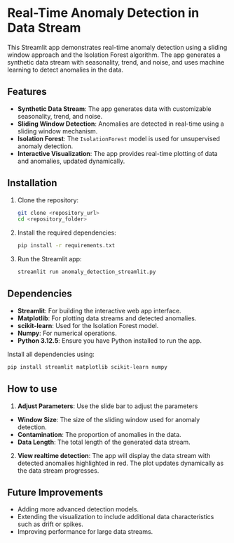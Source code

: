 # Real-Time Anomaly Detection in Data Stream

This Streamlit app demonstrates real-time anomaly detection using a sliding window approach and the Isolation Forest algorithm. The app generates a synthetic data stream with seasonality, trend, and noise, and uses machine learning to detect anomalies in the data.

## Features
- **Synthetic Data Stream**: The app generates data with customizable seasonality, trend, and noise.
- **Sliding Window Detection**: Anomalies are detected in real-time using a sliding window mechanism.
- **Isolation Forest**: The `IsolationForest` model is used for unsupervised anomaly detection.
- **Interactive Visualization**: The app provides real-time plotting of data and anomalies, updated dynamically.

## Installation

1. Clone the repository:
    ```bash
    git clone <repository_url>
    cd <repository_folder>
    ```

2. Install the required dependencies:
    ```bash
    pip install -r requirements.txt
    ```

3. Run the Streamlit app:
    ```bash
    streamlit run anomaly_detection_streamlit.py
    ```

## Dependencies

- **Streamlit**: For building the interactive web app interface.
- **Matplotlib**: For plotting data streams and detected anomalies.
- **scikit-learn**: Used for the Isolation Forest model.
- **Numpy**: For numerical operations.
- **Python 3.12.5**: Ensure you have Python installed to run the app.

Install all dependencies using:
```bash
pip install streamlit matplotlib scikit-learn numpy
```
## How to use
1. **Adjust Parameters**: Use the slide bar to adjust the parameters
- **Window Size**: The size of the sliding window used for anomaly detection.
- **Contamination**: The proportion of anomalies in the data.
- **Data Length**: The total length of the generated data stream.

2. **View realtime detection**: The app will display the data stream with detected anomalies highlighted in red. The plot updates dynamically as the data stream progresses.

## Future Improvements
- Adding more advanced detection models.
- Extending the visualization to include additional data characteristics such as drift or spikes.
- Improving performance for large data streams.
